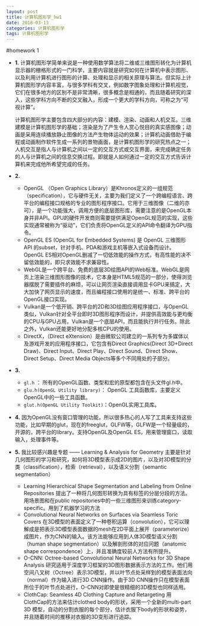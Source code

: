 ```yaml
---
layout: post
title: 计算机图形学_hw1
date: 2018-03-13
categories: 计算机图形学
tags: 计算机图形学
---
```


#homework 1
* __1.__ 计算机图形学简单来说是一种使用数学算法将二维或三维图形转化为计算机显示器的栅格形式的一门科学，主要内容就是研究如何在计算机中表示图形、以及利用计算机进行图形的计算、处理和显示的相关原理与算法。但实际上计算机图形学内容丰富，与很多学科有交叉，例如数字图象处理和计算机视觉，它们在很多地方的区别不是非常清晰，很多概念是相通的，而且随着研究的深入，这些学科方向不断的交叉融入，形成一个更大的学科方向，可称之为“可视计算”。
   
    计算机图形学主要包含四大部分的内容：建模、渲染、动画和人机交互。三维建模是计算机图形学的基础；渲染是为了产生令人赏心悦目的真实感图像；动画是采用连续播放静止图像的方法产生物体运动的效果；计算机动画借助于编程或动画制作软件生成一系列的景物画面，是计算机图形学的研究热点之一；人机交互是指人与计算机之间以一定的交互方式或交互界面，来完成确定任务的人与计算机之间的信息交换过程。即就是人如何通过一定的交互方式告诉计算机来完成他所希望完成的任务。

* __2.__
  * OpenGL （Open Graphics Library）是Khronos定义的一组规范（specification），它与硬件无关，主要为我们定义了一个跨编程语言、跨平台的编程接口规格的专业的图形程序接口。它用于三维图像（二维的亦可），是一个功能强大，调用方便的底层图形库，需要注意的是OpenGL本身并非API。GPU的硬件开发商则需要提供满足OpenGL规范的实现，这些实现通常被称为“驱动”，它们负责将OpenGL定义的API命令翻译为GPU指令。
  * OpenGL ES (OpenGL for Embedded Systems) 是 OpenGL 三维图形 API 的subset，针对手机、PDA和游戏主机等嵌入式设备而设计。OpenGL ES相对OpenGL删减了一切低效能的操作方式，有高性能的决不留低效能的，即只求效能不求兼容性。
  * WebGL是一个跨平台、免费的底层3D绘图API的Web标准。WebGL是网页上渲染三维图形图像的技术，它本身是HTML5规范的一部分，使得浏览器摆脱了需要插件的麻烦，可以让网页渲染直接调用显卡GPU来搞定，大大加快了网页显示的速度，而且编程接口使用的是统一、标准、跨平台的OpenGL接口实现。
  * Vulkan是一个低开销、跨平台的2D和3D绘图应用程序接口，与OpenGL类似，Vulkan针对全平台即时3D图形程序而设计，并提供高效能与更均衡的CPU与GPU占用，Vulkan是一个底层API，而且能执行并行任务。除此之外，Vulkan还能更好地分配多核CPU的使用。
  * DirectX，（Direct eXtension）是由微软公司建立的一系列专为多媒体以及游戏开发的应用程序接口，它包含有Direct Graphics(Direct 3D+Direct Draw)、Direct Input、Direct Play、Direct Sound、Direct Show、Direct Setup、Direct Media Objects等多个不同用处的子部分。

* __3.__
  * `gl.h` ： 所有的OpenGL函数、类型和宏的原型都包含在头文件gl.h中。
  * `glu.h(OpenGL Utility library)`： OpenGL 工具函数库，主要定义OpenGL中的一些工具函数。
  * `glut.h(OpenGL Utility Toolkit)`：OpenGL实用工具库。


* __4.__
因为OpenGL没有窗口管理的功能，所以很多热心的人写了工具来支持这些功能，比如早期的glut，现在的freeglut，GLFW等，GLFW是一个轻量级的，开源的，跨平台的library。支持OpenGL及OpenGL ES，用来管理窗口，读取输入，处理事件等。

* __5.__
  我比较感兴趣是专题 —— Learning & Analysis for Geometry
  主要是针对几何图形的学习和研究，如何将3D模型表示成2D的图片，以及对3D模型的分类（classification），检索（retrieval），以及语义分割（semantic segmentation）
  * Learning Hierarchical Shape Segmentation and Labeling from Online Repositories 提出了一种将几何图形转换为具有标签的分层分段的方法。用场景图和在public repositories中的一些三维图形来训练category-specific。用到了机器学习的方法
  * Convolutional Neural Networks on Surfaces via Seamless Toric Covers 在3D模型的表面定义了一种卷积运算（convolution），它可以理解成是把表示3D模型表面数据的mesh在2D平面上展开（parameterize）成图片，作为CNN的输入。该方法能够应用到人体3D模型语义分割（human shape segmentation）以及解剖形体的对应问题（anatomic shape correspondence）上，并且准确度较前人方法有所提升。
  * O-CNN: Octree-based Convolutional Neural Networks for 3D Shape Analysis 研究适用于深度学习框架的3D图形数据表示方法的工作。他们用空间八叉树（Octree）表示3D模型，并以叶节点处采样到的模型表面法向（normal）作为输入进行3D CNN操作。由于3D CNN操作只在模型表面所位于的叶节点处进行，O-CNN对即使是很精细的3D模型也同样适用。
  * ClothCap: Seamless 4D Clothing Capture and Retargeting 用ClothCap的方法来估计clothed body的形状，采用一个全新的multi-part 3D 模型，自动的分割衣服的每个部分，估计衣服下body的形状和姿势，并且随着时间的推移对衣服的3D变形进行追踪。



